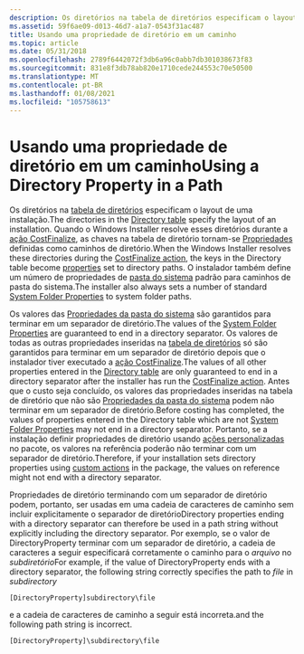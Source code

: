 ```yaml
---
description: Os diretórios na tabela de diretórios especificam o layout de uma instalação.
ms.assetid: 59f6ae09-d013-46d7-a1a7-0543f31ac487
title: Usando uma propriedade de diretório em um caminho
ms.topic: article
ms.date: 05/31/2018
ms.openlocfilehash: 2789f6442072f3db6a96c0abb7db301038673f83
ms.sourcegitcommit: 831e8f3db78ab820e1710cede244553c70e50500
ms.translationtype: MT
ms.contentlocale: pt-BR
ms.lasthandoff: 01/08/2021
ms.locfileid: "105758613"
---
```

# <a name="using-a-directory-property-in-a-path"></a><span data-ttu-id="f9128-103">Usando uma propriedade de diretório em um caminho</span><span class="sxs-lookup"><span data-stu-id="f9128-103">Using a Directory Property in a Path</span></span>

<span data-ttu-id="f9128-104">Os diretórios na [tabela de diretórios](directory-table.md) especificam o layout de uma instalação.</span><span class="sxs-lookup"><span data-stu-id="f9128-104">The directories in the [Directory table](directory-table.md) specify the layout of an installation.</span></span> <span data-ttu-id="f9128-105">Quando o Windows Installer resolve esses diretórios durante a [ação CostFinalize](costfinalize-action.md), as chaves na tabela de diretório tornam-se [Propriedades](properties.md) definidas como caminhos de diretório.</span><span class="sxs-lookup"><span data-stu-id="f9128-105">When the Windows Installer resolves these directories during the [CostFinalize action](costfinalize-action.md), the keys in the Directory table become [properties](properties.md) set to directory paths.</span></span> <span data-ttu-id="f9128-106">O instalador também define um número de propriedades de [pasta do sistema](property-reference.md) padrão para caminhos de pasta do sistema.</span><span class="sxs-lookup"><span data-stu-id="f9128-106">The installer also always sets a number of standard [System Folder Properties](property-reference.md) to system folder paths.</span></span>

<span data-ttu-id="f9128-107">Os valores das [Propriedades da pasta do sistema](property-reference.md) são garantidos para terminar em um separador de diretório.</span><span class="sxs-lookup"><span data-stu-id="f9128-107">The values of the [System Folder Properties](property-reference.md) are guaranteed to end in a directory separator.</span></span> <span data-ttu-id="f9128-108">Os valores de todas as outras propriedades inseridas na [tabela de diretórios](directory-table.md) só são garantidos para terminar em um separador de diretório depois que o instalador tiver executado a [ação CostFinalize](costfinalize-action.md).</span><span class="sxs-lookup"><span data-stu-id="f9128-108">The values of all other properties entered in the [Directory table](directory-table.md) are only guaranteed to end in a directory separator after the installer has run the [CostFinalize action](costfinalize-action.md).</span></span> <span data-ttu-id="f9128-109">Antes que o custo seja concluído, os valores das propriedades inseridas na tabela de diretório que não são [Propriedades da pasta do sistema](property-reference.md) podem não terminar em um separador de diretório.</span><span class="sxs-lookup"><span data-stu-id="f9128-109">Before costing has completed, the values of properties entered in the Directory table which are not [System Folder Properties](property-reference.md) may not end in a directory separator.</span></span> <span data-ttu-id="f9128-110">Portanto, se a instalação definir propriedades de diretório usando [ações personalizadas](custom-actions.md) no pacote, os valores na referência poderão não terminar com um separador de diretório.</span><span class="sxs-lookup"><span data-stu-id="f9128-110">Therefore, if your installation sets directory properties using [custom actions](custom-actions.md) in the package, the values on reference might not end with a directory separator.</span></span>

<span data-ttu-id="f9128-111">Propriedades de diretório terminando com um separador de diretório podem, portanto, ser usadas em uma cadeia de caracteres de caminho sem incluir explicitamente o separador de diretório</span><span class="sxs-lookup"><span data-stu-id="f9128-111">Directory properties ending with a directory separator can therefore be used in a path string without explicitly including the directory separator.</span></span> <span data-ttu-id="f9128-112">Por exemplo, se o valor de DirectoryProperty terminar com um separador de diretório, a cadeia de caracteres a seguir especificará corretamente o caminho para o *arquivo* no *subdiretório*</span><span class="sxs-lookup"><span data-stu-id="f9128-112">For example, if the value of DirectoryProperty ends with a directory separator, the following string correctly specifies the path to *file* in *subdirectory*</span></span>

``` syntax
[DirectoryProperty]subdirectory\file
```

<span data-ttu-id="f9128-113">e a cadeia de caracteres de caminho a seguir está incorreta.</span><span class="sxs-lookup"><span data-stu-id="f9128-113">and the following path string is incorrect.</span></span>

``` syntax
[DirectoryProperty]\subdirectory\file
```

 

 



